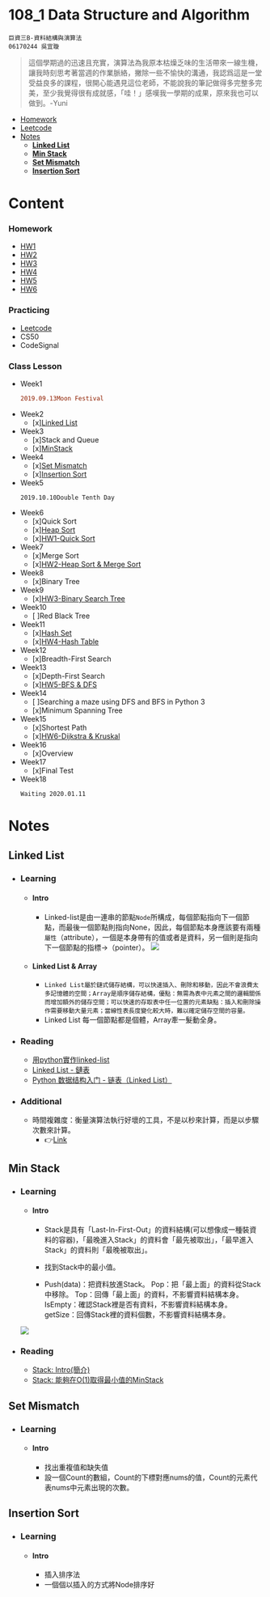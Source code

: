 # 108_1 Data Structure and Algorithm
```success
巨資三B-資料結構與演算法
06170244 吳宜璇
```
> 這個學期過的迅速且充實，演算法為我原本枯燥乏味的生活帶來一線生機，讓我時刻思考著當週的作業脈絡，撇除一些不愉快的溝通，我認爲這是一堂受益良多的課程，很開心能遇見這位老師，不能說我的筆記做得多完整多完美，至少我覺得很有成就感，「哇！」感嘆我一學期的成果，原來我也可以做到。-Yuni

- [Homework](#homework)
- [Leetcode](#leetcode)
- [Notes](#notes)
  * [__Linked List__](#linked-list)
  * [**Min Stack**](#min-stack)
  * [**Set Mismatch**](#set-mismatch)
  * [**Insertion Sort**](#insertion-sort)
  
# Content
### **Homework**
* [HW1](https://github.com/Yuni-wih/DSA-learning/tree/master/HW1)
* [HW2](https://github.com/Yuni-wih/DSA-learning/tree/master/HW2)
* [HW3](https://github.com/Yuni-wih/DSA-learning/tree/master/HW3)
* [HW4](https://github.com/Yuni-wih/DSA-learning/tree/master/HW4)
* [HW5](https://github.com/Yuni-wih/DSA-learning/tree/master/HW5)
* [HW6](https://github.com/Yuni-wih/DSA-learning/tree/master/HW6)
    
### **Practicing**
* [Leetcode](https://github.com/Yuni-wih/DSA-learning/tree/master/Leetcode) 
* CS50
* CodeSignal

### **Class Lesson**
* Week1
    ```diff
    2019.09.13Moon Festival
    ```
* Week2
     - [x][Linked List](https://github.com/Yuni-wih/DSA-learning/tree/master/Lesson2%20%7C%7C%20Linked%20List)
* Week3
     - [x]Stack and Queue
     - [x][MinStack](https://github.com/Yuni-wih/DSA-learning/tree/master/Lesson3%20%7C%7C%20MinStack)
* Week4
     - [x][Set Mismatch](https://github.com/Yuni-wih/DSA-learning/tree/master/Lesson4%20%7C%7C%20Set%20Mismatch)
     - [x][Insertion Sort](https://github.com/Yuni-wih/DSA-learning/tree/master/Week5%20%7C%7C%20Insertion%20Sort)
* Week5
    ``` danger
    2019.10.10Double Tenth Day
    ```
* Week6
    - [x]Quick Sort
    - [x][Heap Sort](https://github.com/Yuni-wih/DSA-learning/tree/master/Lesson6%20%7C%7C%20Heap%20Sort)
    - [x][HW1-Quick Sort](https://github.com/Yuni-wih/DSA-learning/tree/master/HW1)
* Week7
    - [x]Merge Sort
    - [x][HW2-Heap Sort & Merge Sort](https://github.com/Yuni-wih/DSA-learning/tree/master/HW2)
* Week8
    - [x]Binary Tree
* Week9
    - [x][HW3-Binary Search Tree](https://github.com/Yuni-wih/DSA-learning/tree/master/HW3)
* Week10
    - [ ]Red Black Tree
* Week11
    - [x][Hash Set](https://github.com/Yuni-wih/DSA-learning/tree/master/Lesson8%20%7C%7C%20HashSet)
    - [x][HW4-Hash Table](https://github.com/Yuni-wih/DSA-learning/tree/master/HW4)
* Week12
    - [x]Breadth-First Search 
* Week13
    - [x]Depth-First Search 
    - [x][HW5-BFS & DFS](https://github.com/Yuni-wih/DSA-learning/tree/master/HW5)
* Week14
    - [ ]Searching a maze using DFS and BFS in Python 3
    - [x]Minimum Spanning Tree
* Week15
    - [x]Shortest Path
    - [x][HW6-Dijkstra & Kruskal](https://github.com/Yuni-wih/DSA-learning/tree/master/HW6)
* Week16
    - [x]Overview
* Week17
    - [x]Final Test
* Week18
    ```warning
    Waiting 2020.01.11 
    ```

# Notes

## __Linked List__
* ### Learning

    * #### Intro
        * Linked-list是由一連串的節點`Node`所構成，每個節點指向下一個節點，而最後一個節點則指向None，因此，每個節點本身應該要有兩種`屬性`（attribute），一個是本身帶有的值或者是資料，另一個則是指向下一個節點的指標->（pointer）。
    ![](https://i.imgur.com/AOctXtZ.png)
    * #### Linked List & Array
        * `Linked List屬於鏈式儲存結構，可以快速插入、刪除和移動，因此不會浪費太多記憶體的空間；Array是順序儲存結構，優點：無需為表中元素之間的邏輯關係而增加額外的儲存空間；可以快速的存取表中任一位置的元素缺點：插入和刪除操作需要移動大量元素；當線性表長度變化較大時，難以確定儲存空間的容量。`
        * Linked List 每一個節點都是個體，Array牽一髮動全身。
* ### Reading
    * [用python實作linked-list](https://medium.com/@tobby168/用python實作linked-list-524441133d4d)
    * [Linked List - 鏈表](https://algorithm.yuanbin.me/zh-tw/basics_data_structure/linked_list.html)
    * [Python 数据结构入门 - 链表（Linked List）](https://python123.io/index/topics/data_structure/linked_list)

* ### Additional
    * 時間複雜度：衡量演算法執行好壞的工具，不是以秒來計算，而是以步驟次數來計算。
        * 👉[Link](https://medium.com/appworks-school/初學者學演算法-從時間複雜度認識常見演算法-一-b46fece65ba5)

## **Min Stack**

* ### Learning

    * #### Intro
        * Stack是具有「Last-In-First-Out」的資料結構(可以想像成一種裝資料的容器)，「最晚進入Stack」的資料會「最先被取出」，「最早進入Stack」的資料則「最晚被取出」。
        
        * 找到Stack中的最小值。

        * Push(data)：把資料放進Stack。
          Pop：把「最上面」的資料從Stack中移除。
          Top：回傳「最上面」的資料，不影響資料結構本身。
          IsEmpty：確認Stack裡是否有資料，不影響資料結構本身。
          getSize：回傳Stack裡的資料個數，不影響資料結構本身。

    ![](https://i.imgur.com/H3HBwef.png)
    
* ### Reading
    * [Stack: Intro(簡介)](http://alrightchiu.github.io/SecondRound/stack-introjian-jie.html)
    * [Stack: 能夠在O(1)取得最小值的MinStack](http://alrightchiu.github.io/SecondRound/stack-neng-gou-zai-o1qu-de-zui-xiao-zhi-de-minstack.html)

## **Set Mismatch**

* ### Learning

    * #### Intro

        *  找出重複值和缺失值
        *  設一個Count的數組，Count的下標對應nums的值，Count的元素代表nums中元素出現的次數。

## **Insertion Sort**

* ### Learning

    * #### Intro
    
        * 插入排序法
        * 一個個以插入的方式將Node排序好

